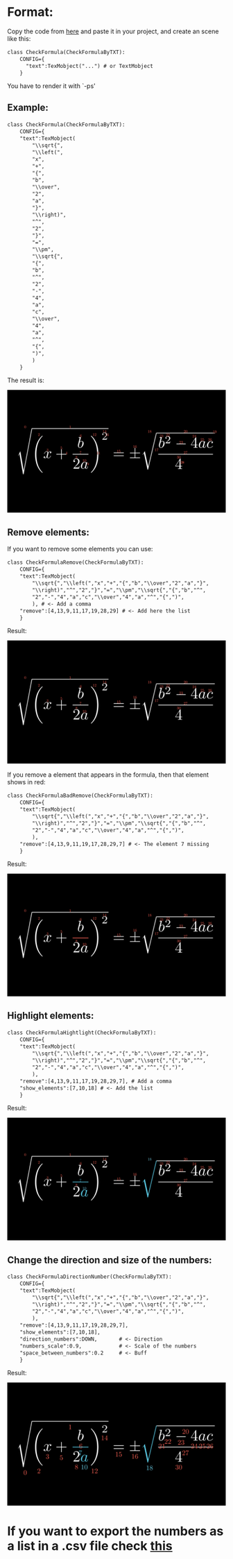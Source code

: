 # Format:
Copy the code from [here](https://github.com/Elteoremadebeethoven/MyAnimations/blob/master/check_formula_by_txt/check_formula_by_txt.py) and paste it in your project, and create an scene like this:
```python3
class CheckFormula(CheckFormulaByTXT):
    CONFIG={
      "text":TexMobject("...") # or TextMobject
    }
```

You have to render it with `-ps'

## Example:
```python3
class CheckFormula(CheckFormulaByTXT):
    CONFIG={
    "text":TexMobject(
        "\\sqrt{",
        "\\left(",
        "x",
        "+",
        "{",
        "b",
        "\\over",
        "2",
        "a",
        "}",
        "\\right)",
        "^",
        "2",
        "}",
        "=",
        "\\pm",
        "\\sqrt{",
        "{",
        "b",
        "^",
        "2",
        "-",
        "4",
        "a",
        "c",
        "\\over",
        "4",
        "a",
        "^",
        "{",
        ")",
        )
    }
```
The result is:

<p align="center"><img src ="/check_formula_by_txt/images/im1.png" /></p>

## Remove elements:
If you want to remove some elements you can use:
```python3
class CheckFormulaRemove(CheckFormulaByTXT):
    CONFIG={
    "text":TexMobject(
        "\\sqrt{","\\left(","x","+","{","b","\\over","2","a","}",
        "\\right)","^","2","}","=","\\pm","\\sqrt{","{","b","^",
        "2","-","4","a","c","\\over","4","a","^","{",")",
        ), # <- Add a comma
    "remove":[4,13,9,11,17,19,28,29] # <- Add here the list
    }
```
Result:

<p align="center"><img src ="/check_formula_by_txt/images/im2.png" /></p>

If you remove a element that appears in the formula, then that element shows in red:
```python3
class CheckFormulaBadRemove(CheckFormulaByTXT):
    CONFIG={
    "text":TexMobject(
        "\\sqrt{","\\left(","x","+","{","b","\\over","2","a","}",
        "\\right)","^","2","}","=","\\pm","\\sqrt{","{","b","^",
        "2","-","4","a","c","\\over","4","a","^","{",")",
        ),
    "remove":[4,13,9,11,19,17,28,29,7] # <- The element 7 missing
    }
```
Result:

<p align="center"><img src ="/check_formula_by_txt/images/im3.png" /></p>

## Highlight elements:
```python3
class CheckFormulaHightlight(CheckFormulaByTXT):
    CONFIG={
    "text":TexMobject(
        "\\sqrt{","\\left(","x","+","{","b","\\over","2","a","}",
        "\\right)","^","2","}","=","\\pm","\\sqrt{","{","b","^",
        "2","-","4","a","c","\\over","4","a","^","{",")",
        ),
    "remove":[4,13,9,11,17,19,28,29,7], # Add a comma
    "show_elements":[7,10,18] # <- Add the list
    }
```
Result:

<p align="center"><img src ="/check_formula_by_txt/images/im4.png" /></p>

## Change the direction and size of the numbers:
```python3
class CheckFormulaDirectionNumber(CheckFormulaByTXT):
    CONFIG={
    "text":TexMobject(
        "\\sqrt{","\\left(","x","+","{","b","\\over","2","a","}",
        "\\right)","^","2","}","=","\\pm","\\sqrt{","{","b","^",
        "2","-","4","a","c","\\over","4","a","^","{",")",
        ),
    "remove":[4,13,9,11,17,19,28,29,7],
    "show_elements":[7,10,18],
    "direction_numbers":DOWN,       # <- Direction
    "numbers_scale":0.9,            # <- Scale of the numbers
    "space_between_numbers":0.2     # <- Buff
    }
```
Result:

<p align="center"><img src ="/check_formula_by_txt/images/im5.png" /></p>

# If you want to export the numbers as a list in a .csv file check [this](https://github.com/Elteoremadebeethoven/MyAnimations/blob/master/export_csv_file/export_csv_file.md)
